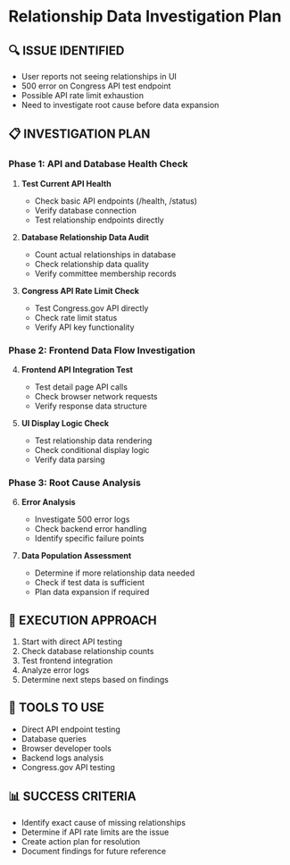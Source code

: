 # Relationship Data Investigation Plan

## 🔍 ISSUE IDENTIFIED
- User reports not seeing relationships in UI
- 500 error on Congress API test endpoint
- Possible API rate limit exhaustion
- Need to investigate root cause before data expansion

## 📋 INVESTIGATION PLAN

### Phase 1: API and Database Health Check
1. **Test Current API Health**
   - Check basic API endpoints (/health, /status)
   - Verify database connection
   - Test relationship endpoints directly

2. **Database Relationship Data Audit**
   - Count actual relationships in database
   - Check relationship data quality
   - Verify committee membership records

3. **Congress API Rate Limit Check**
   - Test Congress.gov API directly
   - Check rate limit status
   - Verify API key functionality

### Phase 2: Frontend Data Flow Investigation
4. **Frontend API Integration Test**
   - Test detail page API calls
   - Check browser network requests
   - Verify response data structure

5. **UI Display Logic Check**
   - Test relationship data rendering
   - Check conditional display logic
   - Verify data parsing

### Phase 3: Root Cause Analysis
6. **Error Analysis**
   - Investigate 500 error logs
   - Check backend error handling
   - Identify specific failure points

7. **Data Population Assessment**
   - Determine if more relationship data needed
   - Check if test data is sufficient
   - Plan data expansion if required

## 🎯 EXECUTION APPROACH
1. Start with direct API testing
2. Check database relationship counts
3. Test frontend integration
4. Analyze error logs
5. Determine next steps based on findings

## 🔧 TOOLS TO USE
- Direct API endpoint testing
- Database queries
- Browser developer tools
- Backend logs analysis
- Congress.gov API testing

## 📊 SUCCESS CRITERIA
- Identify exact cause of missing relationships
- Determine if API rate limits are the issue
- Create action plan for resolution
- Document findings for future reference